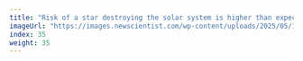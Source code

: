 ```yaml
---
title: "Risk of a star destroying the solar system is higher than expected"
imageUrl: "https://images.newscientist.com/wp-content/uploads/2025/05/15162112/SEI_251246544.jpg?width=788"
index: 35
weight: 35
---
```

